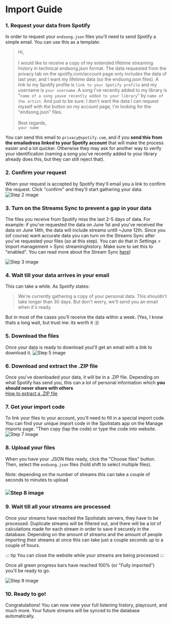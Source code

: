 # Import Guide

### 1. Request your data from Spotify

In order to request your `endsong.json` files you'll need to send Spotify a simple email. You can use this as a template:

> Hi,
> <br><br> I would like to receive a copy of my extended lifetime streaming history in technical endsong.json format. The data requested from the privacy tab on the spotify.com/account page only includes the data of last year, and I want my lifetime data (so the endsong.json files). A link to my Spotify profile is `link to your Spotify profile` and my username is `your username`. A song I've recently added to my library is "`name of a song youve recently added to your library`" by `name of the artist`.
> And just to be sure: I don't want the data I can request myself with the button on my account page, I'm looking for the "endsong.json" files.
> <br><br>Best regards,
> <br>`your name`

You can send this email to `privacy@spotify.com`, and if you **send this from the emailadress linked to your Spotify account** that will make the process easier and a lot quicker. Otherwise they may ask for another way to verify your identification (naming a song you've recently added to your library already does this, but they can still reject that).

### 2. Confirm your request

When your request is accepted by Spotify they'll email you a link to confirm the request. Click "confirm" and they'll start gathering your data.
![Step 2 image](https://media.discordapp.net/attachments/830562126560231464/830562247663288411/step-2.png)

### 3. Turn on the Streams Sync to prevent a gap in your data

The files you receive from Spotify miss the last 2-5 days of data. For example: if you've requested the data on June 1st and you've received the data on June 14th, the data will include streams untill ~June 12th. Since you (of course) want accurate data you can turn on the Streams Sync after you've requested your files (so at this step). You can do that in Settings > Import management > Sync streaminghistory. Make sure to set this to "enabled". You can read more about the Stream Sync [here](/streams/sync))

![Step 3 image](https://media.discordapp.net/attachments/830562126560231464/870771640445829190/image0.png?width=211&height=457)

### 4. Wait till your data arrives in your email

This can take a while. As Spotify states:

> We're currently gathering a copy of your personal data. This shouldn't take longer than 30 days. But don't worry, we'll send you an email when it's ready.

But in most of the cases you'll receive the data within a week. (Yes, I know thats a long wait, but trust me: its worth it :))

### 5. Download the files

Once your data is ready to download youl'll get an email with a link to download it.
![Step 5 image](https://media.discordapp.net/attachments/830562126560231464/856578846354571324/unknown.png)

### 6. Download and extract the .ZIP file

Once you've downloaded your data, it will be in a .ZIP file. Depending on what Spotify has send you, this can a lot of personal information which **you should never share with others**
<br>
[How to extract a .ZIP file](https://www.youtube.com/watch?v=do3u3tXAbWQ)

### 7. Get your import code

To link your files to your account, you'll need to fill in a special import code. You can find your unique import code in the Spotistats app on the Manage imports page. "Then copy (tap the code) or type the code into website.
![Step 7 image](https://media.discordapp.net/attachments/830562126560231464/830562249177432134/step-4.png)

### 8. Upload your files

When you have your .JSON files ready, click the "Choose files" button. Then, select the `endsong.json` files (hold shift to select multiple files).

Note: depending on the number of streams this can take a couple of
seconds to minutes to upload

### ![Step 8 image](https://media.discordapp.net/attachments/830562126560231464/856580472050286602/unknown.png)

### 9. Wait till all your streams are processed

Once your streams have reached the Spotistats servers, they have to be processed. Duplicate streams will be filtered out, and there will be a lot of calculations made for each stream in order to save it securely in the database. Depending on the amount of streams and the amount of people importing their streams at once this can take just a couple seconds up to a couple of hours.

::: tip
You can close the website while your streams are being processed
:::

Once all green progress bars have reached 100% (or "Fully imported") you'll be ready to go.

![Step 9 image](https://media.discordapp.net/attachments/830562126560231464/856580928582189057/unknown.png)

### 10. Ready to go!

Congratulations! You can now view your full listening history, playcount, and much more. Your future streams will be synced to the database automatically.
